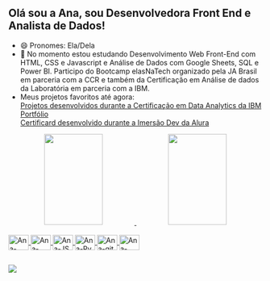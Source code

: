 ## Olá sou a Ana, sou Desenvolvedora Front End e Analista de Dados!

- 😄 Pronomes: Ela/Dela
- 🌱 No momento estou estudando Desenvolvimento Web Front-End com HTML, CSS e Javascript e Análise de Dados com Google Sheets, SQL e Power BI. Participo do Bootcamp elasNaTech organizado pela JA Brasil em parceria com a CCR e também da Certificação em Análise de dados da Laboratória em parceria com a IBM.
- Meus projetos favoritos até agora: <br>
  <a href="https://github.com/Anacaloi/certificacao-ibm-laboratoria">Projetos desenvolvidos durante a Certificação em Data Analytics da IBM</a><br>
  <a href="https://anacaloi.github.io/portfolio/">Portfólio</a><br>
  <a href="https://anacaloi.github.io/certificard/">Certificard desenvolvido durante a Imersão Dev da Alura</a>

<div align="center">
  <a href="https://github.com/Anacaloi">
  <img width="48%" height="180em"  src="https://github-readme-stats.vercel.app/api?username=anacaloi&show_icons=true&theme=jolly&include_all_commits=true&count_private=true"/>
  <img width="48%" height="180em"  src="https://github-readme-stats.vercel.app/api/top-langs/?username=anacaloi&layout=compact&langs_count=7&theme=jolly"/>
</div>
<div style="display: inline_block"><br>
  <img align="center" alt="Ana-HTML" height="30" width="40" src="https://cdn.jsdelivr.net/gh/devicons/devicon/icons/html5/html5-original.svg">
  <img align="center" alt="Ana-CSS" height="30" width="40" src="https://cdn.jsdelivr.net/gh/devicons/devicon/icons/css3/css3-original.svg">
  <img align="center" alt="Ana-JS" height="30" width="40" src="https://cdn.jsdelivr.net/gh/devicons/devicon/icons/javascript/javascript-original.svg">
  <img align="center" alt="Ana-Py" height="30" width="40" src="https://cdn.jsdelivr.net/gh/devicons/devicon/icons/python/python-original.svg">
  <img align="center" alt="Ana-git" height="30" width="40" src="https://cdn.jsdelivr.net/gh/devicons/devicon/icons/git/git-plain.svg">
  <img align="center" alt="Ana-figma" height="30" width="40" src="https://cdn.jsdelivr.net/gh/devicons/devicon/icons/figma/figma-original.svg">
</div>
  
  ##
 
<div> 
 
  <a href="https://www.linkedin.com/in/anacaloi" target="_blank"><img src="https://img.shields.io/badge/-LinkedIn-%230077B5?style=for-the-badge&logo=linkedin&logoColor=white"></a> 
 
</div>
